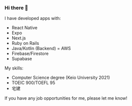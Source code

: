 ### Hi there 👋

I have developed apps with:

- React Native
- Expo
- Next.js
- Ruby on Rails
- Java/Kotlin (Backend)
= AWS
- Firebase/Firestore
- Supabase


My skills:

- Computer Science degree (Keio University 2021)
- TOEIC 900/TOEFL 95
- 宅建

If you have any job opportunities for me, please let me know!
